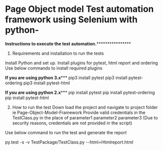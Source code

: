 # Page Object model Test automation framework using Selenium with python-

********Instructions to execute the test automation.************************

1) Requirements and installation to run the tests

Install Python and set up.
Install plugins for pytest, html report and ordering
Use below commands to install required plugins

**************If you are using python 3.x*****************
pip3 install pytest
pip3 install pytest-ordering
pip3 install pytest-html


**************If you are using python 2.x*****************
pip install pytest
pip install pytest-ordering
pip install pytest-html

2) How to run the test
Down load the project and navigate to project folder ie Page-Object-Model-Framework
Provide valid credentials in the TestClass.py in the place of 
parameter1
parameter2
parameter3
(Due to security reasons, credentials are not provided in the script)

Use below command to run the test and generate the report

py.test -s -v TestPackage/TestClass.py --html=Htmlreport.html
